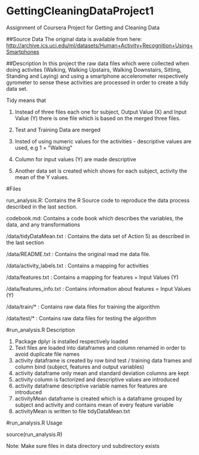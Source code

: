 # GettingCleaningDataProject1
Assignment of Coursera Project for Getting and Cleaning Data

##Source Data
The original data is available from here:
http://archive.ics.uci.edu/ml/datasets/Human+Activity+Recognition+Using+Smartphones 

##Description
In this project the raw data files which were collected when doing activites (Walking, Walking Upstairs, Walking Downstairs, Sitting, Standing and Laying) and using a smartphone accelerometer respectively gyrometer to sense these activities are processed in order to create a tidy data set.

Tidy means that

1) Instead of three files each one for  subject, Output Value (X) and Input Value (Y) there is one file which is based on the merged three files.


2) Test and Training Data are merged

3) Insted of using numeric values for the activities - descriptive values are used, e.g 1 = "Walking"

4) Column for input values (Y) are made descriptive

5) Another data set is created which shows for each subject, activity the mean of the Y values.

#Files

run_analysis.R: Contains the R Source code to reproduce the data process described in the last section.

codebook.md: Contains a code book which describes the variables, the data, and any transformations

/data/tidyDataMean.txt : Contains the data set of Action 5) as described in the last section

/data/README.txt : Contains the original read me data file.

/data/activity_labels.txt : Contains a mapping for activities

/data/features.txt : Contains a mapping for features = Input Values (Y)

/data/features_info.txt : Contains information about features = Input Values (Y)

/data/train/* : Contains raw data files for training the algorithm

/data/test/* : Contains raw data files for testing the algorithm

#run_analysis.R Description

1.  Package dplyr is installed respectively loaded
2.  Text files are loaded into dataframes and column renamed in order to avoid duplicate file names
3.  activity dataframe is created by row bind test / training data frames and column bind (subject, features and output variables)
4.  activity dataframe only mean and standard deviation columns are kept
5.  activity column is factorized and descriptive values are introduced
6.  activity dataframe descriptive variable names for features are introduced
7.  activityMean dataframe is created which is a dataframe grouped by subject and activity and contains mean of every feature variable
8.  activityMean is written to file tidyDataMean.txt


#run_analysis.R Usage

source(run_analysis.R)

Note: Make sure files in data directory und subdirectory exists
